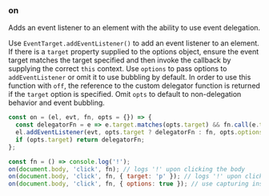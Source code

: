 ### on

Adds an event listener to an element with the ability to use event delegation.

Use `EventTarget.addEventListener()` to add an event listener to an element. If there is a
`target` property supplied to the options object, ensure the event target matches the
target specified and then invoke the callback by supplying the correct `this` context.
Use `options` to pass options to `addEventListener` or omit it to use bubbling by default.
In order to use this function with `off`, the reference to the custom delegator function
is returned if the `target` option is specified. Omit `opts` to default to non-delegation 
behavior and event bubbling.

```js
const on = (el, evt, fn, opts = {}) => {
  const delegatorFn = e => e.target.matches(opts.target) && fn.call(e.target, e);
  el.addEventListener(evt, opts.target ? delegatorFn : fn, opts.options || false);
  if (opts.target) return delegatorFn;
};
```

```js
const fn = () => console.log('!');
on(document.body, 'click', fn); // logs '!' upon clicking the body
on(document.body, 'click', fn, { target: 'p' }); // logs '!' upon clicking a `p` element child of the body
on(document.body, 'click', fn, { options: true }); // use capturing instead of bubbling
```
